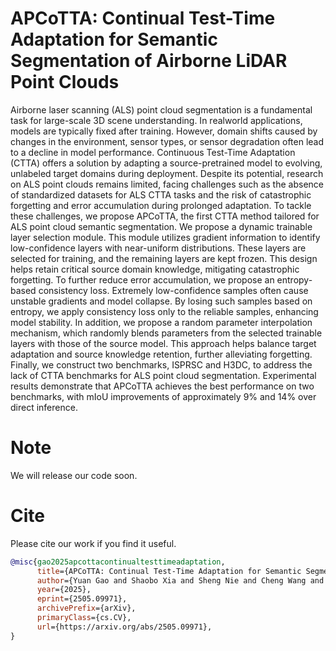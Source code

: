 # APCoTTA: Continual Test-Time Adaptation for Semantic Segmentation of Airborne LiDAR Point Clouds

Airborne laser scanning (ALS) point cloud segmentation is a fundamental task for large-scale 3D scene understanding. In realworld
applications, models are typically fixed after training. However, domain shifts caused by changes in the environment, sensor
types, or sensor degradation often lead to a decline in model performance. Continuous Test-Time Adaptation (CTTA) offers a
solution by adapting a source-pretrained model to evolving, unlabeled target domains during deployment. Despite its potential,
research on ALS point clouds remains limited, facing challenges such as the absence of standardized datasets for ALS CTTA tasks
and the risk of catastrophic forgetting and error accumulation during prolonged adaptation. To tackle these challenges, we propose
APCoTTA, the first CTTA method tailored for ALS point cloud semantic segmentation. We propose a dynamic trainable layer
selection module. This module utilizes gradient information to identify low-confidence layers with near-uniform distributions.
These layers are selected for training, and the remaining layers are kept frozen. This design helps retain critical source domain
knowledge, mitigating catastrophic forgetting. To further reduce error accumulation, we propose an entropy-based consistency loss.
Extremely low-confidence samples often cause unstable gradients and model collapse. By losing such samples based on entropy,
we apply consistency loss only to the reliable samples, enhancing model stability. In addition, we propose a random parameter
interpolation mechanism, which randomly blends parameters from the selected trainable layers with those of the source model.
This approach helps balance target adaptation and source knowledge retention, further alleviating forgetting. Finally, we construct
two benchmarks, ISPRSC and H3DC, to address the lack of CTTA benchmarks for ALS point cloud segmentation. Experimental
results demonstrate that APCoTTA achieves the best performance on two benchmarks, with mIoU improvements of approximately
9% and 14% over direct inference.


# Note
We will release our code soon.

# Cite
Please cite our work if you find it useful.
```bibtex
@misc{gao2025apcottacontinualtesttimeadaptation,
      title={APCoTTA: Continual Test-Time Adaptation for Semantic Segmentation of Airborne LiDAR Point Clouds}, 
      author={Yuan Gao and Shaobo Xia and Sheng Nie and Cheng Wang and Xiaohuan Xi and Bisheng Yang},
      year={2025},
      eprint={2505.09971},
      archivePrefix={arXiv},
      primaryClass={cs.CV},
      url={https://arxiv.org/abs/2505.09971}, 
}
```
